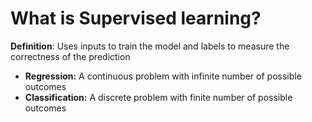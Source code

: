# What is Supervised learning?
**Definition**: Uses inputs to train the model and labels to measure the correctness of the prediction

- **Regression:** A continuous problem with infinite number of possible outcomes
-  **Classification:** A discrete problem with finite number of possible outcomes